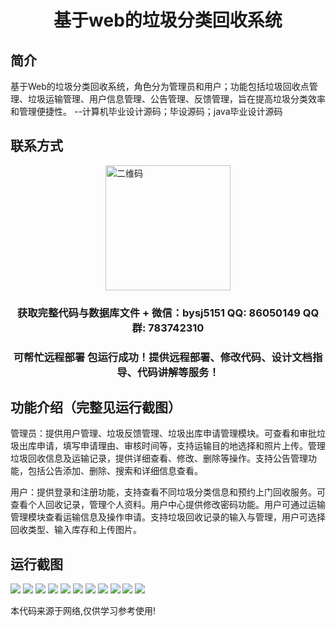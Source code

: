 <p><h1 align="center">基于web的垃圾分类回收系统</h1></p>

## 简介
基于Web的垃圾分类回收系统，角色分为管理员和用户；功能包括垃圾回收点管理、垃圾运输管理、用户信息管理、公告管理、反馈管理，旨在提高垃圾分类效率和管理便捷性。    --计算机毕业设计源码；毕设源码；java毕业设计源码


## 联系方式
<img src="https://bs-1329754181.cos.ap-shanghai.myqcloud.com/wx.jpg" alt="二维码" style="display: block; margin: 0 auto;" width="200px">
<p><h3 align="center">获取完整代码与数据库文件 + 微信：bysj5151 QQ: 86050149 QQ群: 783742310</h3></p>
<p><h3 align="center">可帮忙远程部署 包运行成功！提供远程部署、修改代码、设计文档指导、代码讲解等服务！</h3></p>

## 功能介绍（完整见运行截图）
管理员：提供用户管理、垃圾反馈管理、垃圾出库申请管理模块。可查看和审批垃圾出库申请，填写申请理由、审核时间等，支持运输目的地选择和照片上传。管理垃圾回收信息及运输记录，提供详细查看、修改、删除等操作。支持公告管理功能，包括公告添加、删除、搜索和详细信息查看。

用户：提供登录和注册功能，支持查看不同垃圾分类信息和预约上门回收服务。可查看个人回收记录，管理个人资料。用户中心提供修改密码功能。用户可通过运输管理模块查看运输信息及操作申请。支持垃圾回收记录的输入与管理，用户可选择回收类型、输入库存和上传图片。


## 运行截图
![](https://bs-1329754181.cos.ap-shanghai.myqcloud.com/spring/webGarbageClassificationRecyclingSystem/img/001.jpg)
![](https://bs-1329754181.cos.ap-shanghai.myqcloud.com/spring/webGarbageClassificationRecyclingSystem/img/002.jpg)
![](https://bs-1329754181.cos.ap-shanghai.myqcloud.com/spring/webGarbageClassificationRecyclingSystem/img/003.jpg)
![](https://bs-1329754181.cos.ap-shanghai.myqcloud.com/spring/webGarbageClassificationRecyclingSystem/img/004.jpg)
![](https://bs-1329754181.cos.ap-shanghai.myqcloud.com/spring/webGarbageClassificationRecyclingSystem/img/005.jpg)
![](https://bs-1329754181.cos.ap-shanghai.myqcloud.com/spring/webGarbageClassificationRecyclingSystem/img/006.jpg)
![](https://bs-1329754181.cos.ap-shanghai.myqcloud.com/spring/webGarbageClassificationRecyclingSystem/img/007.jpg)
![](https://bs-1329754181.cos.ap-shanghai.myqcloud.com/spring/webGarbageClassificationRecyclingSystem/img/008.jpg)
![](https://bs-1329754181.cos.ap-shanghai.myqcloud.com/spring/webGarbageClassificationRecyclingSystem/img/009.jpg)
![](https://bs-1329754181.cos.ap-shanghai.myqcloud.com/spring/webGarbageClassificationRecyclingSystem/img/010.jpg)
![](https://bs-1329754181.cos.ap-shanghai.myqcloud.com/spring/webGarbageClassificationRecyclingSystem/img/011.jpg)

<p>本代码来源于网络,仅供学习参考使用!</p>
